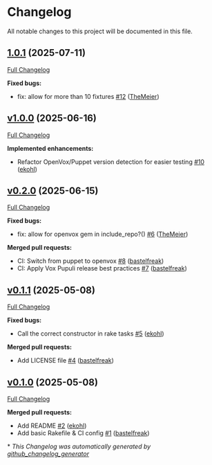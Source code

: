 # Changelog

All notable changes to this project will be documented in this file.

## [1.0.1](https://github.com/voxpupuli/puppet_fixtures/tree/1.0.1) (2025-07-11)

[Full Changelog](https://github.com/voxpupuli/puppet_fixtures/compare/v1.0.0...1.0.1)

**Fixed bugs:**

- fix: allow for more than 10 fixtures [\#12](https://github.com/voxpupuli/puppet_fixtures/pull/12) ([TheMeier](https://github.com/TheMeier))

## [v1.0.0](https://github.com/voxpupuli/puppet_fixtures/tree/v1.0.0) (2025-06-16)

[Full Changelog](https://github.com/voxpupuli/puppet_fixtures/compare/v0.2.0...v1.0.0)

**Implemented enhancements:**

- Refactor OpenVox/Puppet version detection for easier testing [\#10](https://github.com/voxpupuli/puppet_fixtures/pull/10) ([ekohl](https://github.com/ekohl))

## [v0.2.0](https://github.com/voxpupuli/puppet_fixtures/tree/v0.2.0) (2025-06-15)

[Full Changelog](https://github.com/voxpupuli/puppet_fixtures/compare/v0.1.1...v0.2.0)

**Fixed bugs:**

- fix: allow for openvox gem in include\_repo?\(\) [\#6](https://github.com/voxpupuli/puppet_fixtures/pull/6) ([TheMeier](https://github.com/TheMeier))

**Merged pull requests:**

- CI: Switch from puppet to openvox [\#8](https://github.com/voxpupuli/puppet_fixtures/pull/8) ([bastelfreak](https://github.com/bastelfreak))
- CI: Apply Vox Pupuli release best practices  [\#7](https://github.com/voxpupuli/puppet_fixtures/pull/7) ([bastelfreak](https://github.com/bastelfreak))

## [v0.1.1](https://github.com/voxpupuli/puppet_fixtures/tree/v0.1.1) (2025-05-08)

[Full Changelog](https://github.com/voxpupuli/puppet_fixtures/compare/v0.1.0...v0.1.1)

**Fixed bugs:**

- Call the correct constructor in rake tasks [\#5](https://github.com/voxpupuli/puppet_fixtures/pull/5) ([ekohl](https://github.com/ekohl))

**Merged pull requests:**

- Add LICENSE file [\#4](https://github.com/voxpupuli/puppet_fixtures/pull/4) ([bastelfreak](https://github.com/bastelfreak))

## [v0.1.0](https://github.com/voxpupuli/puppet_fixtures/tree/v0.1.0) (2025-05-08)

[Full Changelog](https://github.com/voxpupuli/puppet_fixtures/compare/0c2d978ddf64b315544c2d1679ee2d5bf2e7a39f...v0.1.0)

**Merged pull requests:**

- Add README [\#2](https://github.com/voxpupuli/puppet_fixtures/pull/2) ([ekohl](https://github.com/ekohl))
- Add basic Rakefile & CI config [\#1](https://github.com/voxpupuli/puppet_fixtures/pull/1) ([bastelfreak](https://github.com/bastelfreak))



\* *This Changelog was automatically generated by [github_changelog_generator](https://github.com/github-changelog-generator/github-changelog-generator)*
